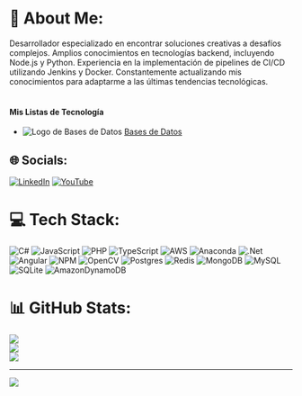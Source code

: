 # 💫 About Me:
Desarrollador especializado en encontrar soluciones creativas a desafíos complejos. Amplios conocimientos en tecnologías backend, incluyendo Node.js y Python. Experiencia en la implementación de pipelines de CI/CD utilizando Jenkins y Docker. Constantemente actualizando mis conocimientos para adaptarme a las últimas tendencias tecnológicas.
<br><br>
<h4>Mis Listas de Tecnología</h4>
    <ul>
        <li>
            <img src="https://images.unsplash.com/photo-1518791865631-12d6a9457952?ixlib=rb-1.2.1&ixid=MnwxMjA3fDB8MHxzZWFyY2h8MXx8Y2F0fGVu&auto=format&fit=crop&w=800&q=80" alt="Logo de Bases de Datos">
            <a href="https://www.youtube.com/watch?v=Etd01Zy-b3Q&list=PLQuY31rwzcq6bHlTulBE98Z136BfDe94j">Bases de Datos</a>
        </li>
        </ul>


## 🌐 Socials:
[![LinkedIn](https://img.shields.io/badge/LinkedIn-%230077B5.svg?logo=linkedin&logoColor=white)](https://linkedin.com/in/fabian-barbon-1b258111a) [![YouTube](https://img.shields.io/badge/YouTube-%23FF0000.svg?logo=YouTube&logoColor=white)](https://youtube.com/@@fabiansochabarbon2820) 

# 💻 Tech Stack:
![C#](https://img.shields.io/badge/c%23-%23239120.svg?style=for-the-badge&logo=csharp&logoColor=white) ![JavaScript](https://img.shields.io/badge/javascript-%23323330.svg?style=for-the-badge&logo=javascript&logoColor=%23F7DF1E) ![PHP](https://img.shields.io/badge/php-%23777BB4.svg?style=for-the-badge&logo=php&logoColor=white) ![TypeScript](https://img.shields.io/badge/typescript-%23007ACC.svg?style=for-the-badge&logo=typescript&logoColor=white) ![AWS](https://img.shields.io/badge/AWS-%23FF9900.svg?style=for-the-badge&logo=amazon-aws&logoColor=white) ![Anaconda](https://img.shields.io/badge/Anaconda-%2344A833.svg?style=for-the-badge&logo=anaconda&logoColor=white) ![.Net](https://img.shields.io/badge/.NET-5C2D91?style=for-the-badge&logo=.net&logoColor=white) ![Angular](https://img.shields.io/badge/angular-%23DD0031.svg?style=for-the-badge&logo=angular&logoColor=white) ![NPM](https://img.shields.io/badge/NPM-%23CB3837.svg?style=for-the-badge&logo=npm&logoColor=white) ![OpenCV](https://img.shields.io/badge/opencv-%23white.svg?style=for-the-badge&logo=opencv&logoColor=white) ![Postgres](https://img.shields.io/badge/postgres-%23316192.svg?style=for-the-badge&logo=postgresql&logoColor=white) ![Redis](https://img.shields.io/badge/redis-%23DD0031.svg?style=for-the-badge&logo=redis&logoColor=white) ![MongoDB](https://img.shields.io/badge/MongoDB-%234ea94b.svg?style=for-the-badge&logo=mongodb&logoColor=white) ![MySQL](https://img.shields.io/badge/mysql-4479A1.svg?style=for-the-badge&logo=mysql&logoColor=white) ![SQLite](https://img.shields.io/badge/sqlite-%2307405e.svg?style=for-the-badge&logo=sqlite&logoColor=white) ![AmazonDynamoDB](https://img.shields.io/badge/Amazon%20DynamoDB-4053D6?style=for-the-badge&logo=Amazon%20DynamoDB&logoColor=white)
# 📊 GitHub Stats:
![](https://github-readme-stats.vercel.app/api?username=Faydiamond&theme=dark&hide_border=false&include_all_commits=false&count_private=true)<br/>
![](https://github-readme-streak-stats.herokuapp.com/?user=Faydiamond&theme=dark&hide_border=false)<br/>
![](https://github-readme-stats.vercel.app/api/top-langs/?username=Faydiamond&theme=dark&hide_border=false&include_all_commits=false&count_private=true&layout=compact)

---
[![](https://visitcount.itsvg.in/api?id=Faydiamond&icon=0&color=0)](https://visitcount.itsvg.in)

<!-- Proudly created with GPRM ( https://gprm.itsvg.in ) -->
